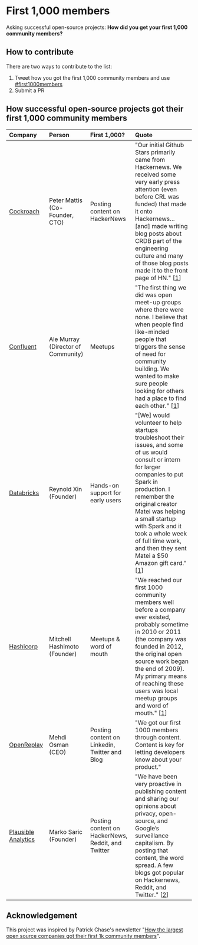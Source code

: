 # First 1,000 members
Asking successful open-source projects: **How did you get your first 1,000 community members?**

## How to contribute
There are two ways to contribute to the list:

1) Tweet how you got the first 1,000 community members and use [#first1000members](https://twitter.com/search?q=first1000members&src=typed_query&f=live)
2) Submit a PR


## How successful open-source projects got their first 1,000 community members

|Company|Person|First 1,000?|Quote|
|:-------|:-----|:------------|:--------|
[Cockroach](https://www.cockroachlabs.com/)| Peter Mattis (Co-Founder, CTO) | Posting content on HackerNews | "Our initial Github Stars primarily came from Hackernews. We received some very early press attention (even before CRL was funded) that made it onto Hackernews…[and] made writing blog posts about CRDB part of the engineering culture and many of those blog posts made it to the front page of HN." [[1](https://pchase.substack.com/p/how-the-largest-open-source-companies)] |
[Confluent](https://www.confluent.io/)| Ale Murray (Director of Community) | Meetups | "The first thing we did was open meet-up groups where there were none. I believe that when people find like-minded people that triggers the sense of need for community building. We wanted to make sure people looking for others had a place to find each other." [[1](https://pchase.substack.com/p/how-the-largest-open-source-companies)] |
[Databricks](https://www.databricks.com/)| Reynold Xin (Founder) | Hands-on support for early users | "[We] would volunteer to help startups troubleshoot their issues, and some of us would consult or intern for larger companies to put Spark in production. I remember the original creator Matei was helping a small startup with Spark and it took a whole week of full time work, and then they sent Matei a $50 Amazon gift card." [[1](https://pchase.substack.com/p/how-the-largest-open-source-companies)] |
[Hashicorp](https://www.hashicorp.com/)| Mitchell Hashimoto (Founder) | Meetups & word of mouth | "We reached our first 1000 community members well before a company ever existed, probably sometime in 2010 or 2011 (the company was founded in 2012, the original open source work began the end of 2009). My primary means of reaching these users was local meetup groups and word of mouth." [[1](https://pchase.substack.com/p/how-the-largest-open-source-companies)] |
[OpenReplay](https://openreplay.com/)| Mehdi Osman (CEO) | Posting content on Linkedin, Twitter and Blog | "We got our first 1000 members through content. Content is key for letting developers know about your product." |
[Plausible Analytics](https://plausible.io/)| Marko Saric (Founder) | Posting content on HackerNews, Reddit, and Twitter | "We have been very proactive in publishing content and sharing our opinions about privacy, open-source, and Google’s surveillance capitalism. By posting that content, the word spread. A few blogs got popular on Hackernews, Reddit, and Twitter." [[2](https://www.crowd.dev/post/how-plausible-bootstrapped-to-500k-arr-through-community)] |






## Acknowledgement
This project was inspired by Patrick Chase's newsletter "[How the largest open source companies got their first 1k community members](https://pchase.substack.com/p/how-the-largest-open-source-companies)".

